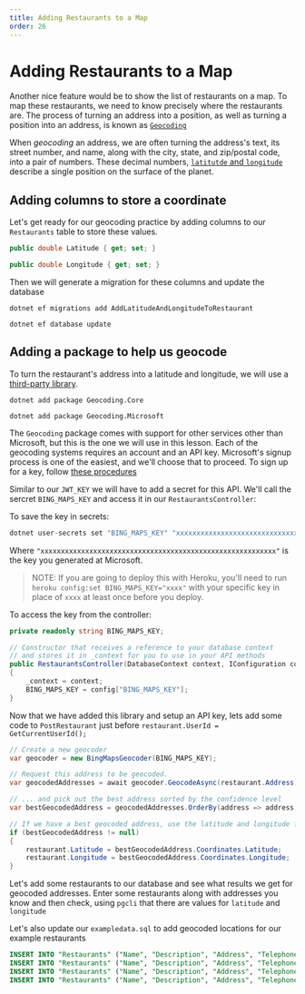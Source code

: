 ```yaml
---
title: Adding Restaurants to a Map
order: 26
---
```


# Adding Restaurants to a Map

Another nice feature would be to show the list of restaurants on a map. To map
these restaurants, we need to know precisely where the restaurants are. The
process of turning an address into a position, as well as turning a position
into an address, is known as
[`Geocoding`](https://en.wikipedia.org/wiki/Geocoding)

When _geocoding_ an address, we are often turning the address's text, its street
number, and name, along with the city, state, and zip/postal code, into a pair
of numbers. These decimal numbers,
[`latitutde` and `longitude`](https://www.timeanddate.com/geography/longitude-latitude.html)
describe a single position on the surface of the planet.

## Adding columns to store a coordinate

Let's get ready for our geocoding practice by adding columns to our
`Restaurants` table to store these values.

```csharp
public double Latitude { get; set; }

public double Longitude { get; set; }
```

Then we will generate a migration for these columns and update the database

```shell
dotnet ef migrations add AddLatitudeAndLongitudeToRestaurant
```

```shell
dotnet ef database update
```

## Adding a package to help us geocode

To turn the restaurant's address into a latitude and longitude, we will use a
[third-party library](https://www.nuget.org/packages/Geocoding.Core/).

```shell
dotnet add package Geocoding.Core
```

```shell
dotnet add package Geocoding.Microsoft
```

The `Geocoding` package comes with support for other services other than
Microsoft, but this is the one we will use in this lesson. Each of the geocoding
systems requires an account and an API key. Microsoft's signup process is one of
the easiest, and we'll choose that to proceed. To sign up for a key, follow
[these procedures](https://docs.microsoft.com/en-us/bingmaps/getting-started/bing-maps-dev-center-help/getting-a-bing-maps-key)

Similar to our `JWT_KEY` we will have to add a secret for this API. We'll call
the sercret `BING_MAPS_KEY` and access it in our `RestaurantsController`:

To save the key in secrets:

```csharp
dotnet user-secrets set "BING_MAPS_KEY" "xxxxxxxxxxxxxxxxxxxxxxxxxxxxxxxxxxxxxxxxxxxxxxxxxxxxxxxxxx"
```

Where `"xxxxxxxxxxxxxxxxxxxxxxxxxxxxxxxxxxxxxxxxxxxxxxxxxxxxxxxxxx"` is the key
you generated at Microsoft.

> NOTE: If you are going to deploy this with Heroku, you'll need to run
> `heroku config:set BING_MAPS_KEY="xxxx"` with your specific key in place of
> `xxxx` at least once before you deploy.

To access the key from the controller:

```csharp
private readonly string BING_MAPS_KEY;

// Constructor that receives a reference to your database context
// and stores it in _context for you to use in your API methods
public RestaurantsController(DatabaseContext context, IConfiguration config)
{
    _context = context;
    BING_MAPS_KEY = config["BING_MAPS_KEY"];
}
```

Now that we have added this library and setup an API key, lets add some code to
`PostRestaurant` just before `restaurant.UserId = GetCurrentUserId();`

```csharp
// Create a new geocoder
var geocoder = new BingMapsGeocoder(BING_MAPS_KEY);

// Request this address to be geocoded.
var geocodedAddresses = await geocoder.GeocodeAsync(restaurant.Address);

// ... and pick out the best address sorted by the confidence level
var bestGeocodedAddress = geocodedAddresses.OrderBy(address => address.Confidence).LastOrDefault();

// If we have a best geocoded address, use the latitude and longitude from that result
if (bestGeocodedAddress != null)
{
    restaurant.Latitude = bestGeocodedAddress.Coordinates.Latitude;
    restaurant.Longitude = bestGeocodedAddress.Coordinates.Longitude;
}
```

Let's add some restaurants to our database and see what results we get for
geocoded addresses. Enter some restaurants along with addresses you know and
then check, using `pgcli` that there are values for `latitude` and `longitude`

Let's also update our `exampledata.sql` to add geocoded locations for our
example restaurants

```sql
INSERT INTO "Restaurants" ("Name", "Description", "Address", "Telephone", "Latitude", "Longitude") VALUES ('Thoughtbeat', 'Inverse zero administration benchmark', '07 Meadow Vale Drive', '314-651-9791', 27.7970127, -82.6403897);
INSERT INTO "Restaurants" ("Name", "Description", "Address", "Telephone", "Latitude", "Longitude") VALUES ('Dabtype', 'Organized stable firmware', '7 Miller Park', '523-760-6681', 27.7970543, -82.6557106);
INSERT INTO "Restaurants" ("Name", "Description", "Address", "Telephone", "Latitude", "Longitude") VALUES ('Topdrive', 'Object-based interactive application', '65 Eliot Lane', '650-993-7074', 27.7833108, -82.7159637 );
INSERT INTO "Restaurants" ("Name", "Description", "Address", "Telephone", "Latitude", "Longitude") VALUES ('Avaveo', 'Persistent zero defect process improvement', '2 Clarendon Junction', '715-663-5265', 27.7717197, -82.6522627);
```

<GithubCommitViewer repo="suncoast-devs/TacoTuesday" commit="6fe6841e3ec1dae9ce3dfe6ae37baef23a099535" />
